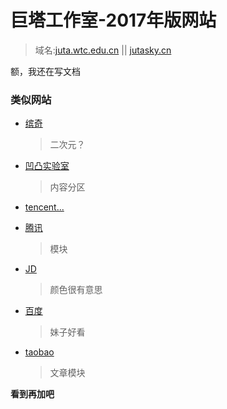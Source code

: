 # 巨塔工作室-2017年版网站

> 域名:[juta.wtc.edu.cn](http://juta.wtc.edu.cn) || [jutasky.cn](http://jutasky.cn)

额，我还在写文档

### 类似网站

  - [缤奇](https://www.binkic.com/)

    > 二次元？

  - [凹凸实验室](https://aotu.io/index.html)

    > 内容分区

  - [tencent...](https://isux.tencent.com/)

  - [腾讯](http://www.alloyteam.com/)

    > 模块

  - [JD](https://jdc.jd.com/team)

    >  颜色很有意思

  - [百度](http://mux.baidu.com/)

    > 妹子好看

- [ taobao](http://taobaofed.org/)

  > 文章模块

**看到再加吧**
